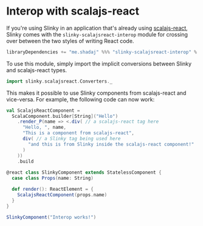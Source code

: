 # Interop with scalajs-react
If you're using Slinky in an application that's already using [scalajs-react](https://github.com/japgolly/scalajs-react), Slinky comes with the `slinky-scalajsreact-interop` module for crossing over between the two styles of writing React code.

```scala
libraryDependencies += "me.shadaj" %%% "slinky-scalajsreact-interop" % "0.4.2"
```

To use this module, simply import the implicit conversions between Slinky and scalajs-react types.

```scala
import slinky.scalajsreact.Converters._
```

This makes it possible to use Slinky components from scalajs-react and vice-versa. For example, the following code can now work:

```scala
val ScalajsReactComponent =
  ScalaComponent.builder[String]("Hello")
    .render_P(name => <.div( // a scalajs-react tag here
      "Hello, ", name,
      "This is a component from scalajs-react",
      div( // a Slinky tag being used here
        "and this is from Slinky inside the scalajs-react component!"
      )
    ))
    .build
    
@react class SlinkyComponent extends StatelessComponent {
  case class Props(name: String)

  def render(): ReactElement = {
    ScalajsReactComponent(props.name)
  }
}

SlinkyComponent("Interop works!")
```
